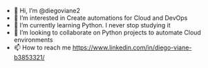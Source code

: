 - 👋 Hi, I’m @diegoviane2
- 👀 I’m interested in Create automations for Cloud and DevOps
- 🌱 I’m currently learning Python. I never stop studying it
- 💞️ I’m looking to collaborate on Python projects to automate Cloud environments
- 📫 How to reach me https://www.linkedin.com/in/diego-viane-b3853321/

<!---
diegoviane2/diegoviane2 is a ✨ special ✨ repository because its `README.md` (this file) appears on your GitHub profile.
You can click the Preview link to take a look at your changes.
--->
